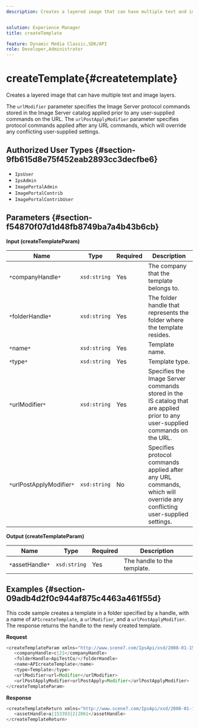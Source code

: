 ```yaml
---
description: Creates a layered image that can have multiple text and image layers.


solution: Experience Manager
title: createTemplate

feature: Dynamic Media Classic,SDK/API
role: Developer,Administrator
---
```


# createTemplate{#createtemplate}

Creates a layered image that can have multiple text and image layers.

 The `urlModifier` parameter specifies the Image Server protocol commands stored in the Image Server catalog applied prior to any user-supplied commands on the URL. The `urlPostApplyModifier` parameter specifies protocol commands applied after any URL commands, which will override any conflicting user-supplied settings. 

## Authorized User Types {#section-9fb615d8e75f452eab2893cc3decfbe6}

* `IpsUser` 
* `IpsAdmin` 
* `ImagePortalAdmin` 
* `ImagePortalContrib` 
* `ImagePortalContribUser`

## Parameters {#section-f54870f07d1d48fb8749ba7a4b43b6cb}

**Input (createTemplateParam)** 

|  Name  | Type  | Required  | Description  |
|---|---|---|---|
|  `*`companyHandle`*`  | `xsd:string`  | Yes  | The company that the template belongs to.  |
|  `*`folderHandle`*`  | `xsd:string`  | Yes  | The folder handle that represents the folder where the template resides.  |
|  `*`name`*`  | `xsd:string`  | Yes  | Template name.  |
|  `*`type`*`  | `xsd:string`  | Yes  | Template type.  |
|  `*`urlModifier`*`  | `xsd:string`  | Yes  | Specifies the Image Server commands stored in the IS catalog that are applied prior to any user-supplied commands on the URL.  |
|  `*`urlPostApplyModifier`*`  | `xsd:string`  | No  | Specifies protocol commands applied after any URL commands, which will override any conflicting user-supplied settings.  |

**Output (createTemplateParam)** 

|  Name  | Type  | Required  | Description  |
|---|---|---|---|
|  `*`assetHandle`*`  | `xsd:string`  | Yes  | The handle to the template.  |

## Examples {#section-09adb4d2f0c944af875c4463a461f55d}

This code sample creates a template in a folder specified by a handle, with a name of `APIcreateTemplate`, a `urlModifier`, and a `urlPostApplyModifier`. The response returns the handle to the newly created template.

**Request** 

```java
<createTemplateParam xmlns="http://www.scene7.com/IpsApi/xsd/2008-01-15">
   <companyHandle>c|21</companyHandle>
   <folderHandle>ApiTestCo/</folderHandle>
   <name>APIcreateTemplate</name>
   <type>Template</type>
   <urlModifier>url=Modifier</urlModifier>
   <urlPostApplyModifier>urlPostApply=Modifier</urlPostApplyModifier>
</createTemplateParam>
```

**Response** 

```java
<createTemplateReturn xmlns="http://www.scene7.com/IpsApi/xsd/2008-01-15">
   <assetHandle>a|153393|2|2061</assetHandle>
</createTemplateReturn>
```

